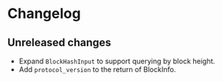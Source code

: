 # Changelog

## Unreleased changes

- Expand `BlockHashInput` to support querying by block height.
- Add `protocol_version` to the return of BlockInfo.
